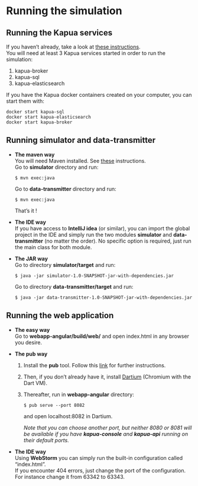 <!DOCTYPE html>
<html>
<head>
<meta charset="utf-8">
<meta name="viewport" content="width=device-width, initial-scale=1.0">
<title>Run</title>
<link rel="stylesheet" href="https://stackedit.io/res-min/themes/base.css" />
<script type="text/javascript" src="https://cdn.mathjax.org/mathjax/latest/MathJax.js?config=TeX-AMS_HTML"></script>
</head>
<body><div class="container"><h1 id="running-the-simulation">Running the simulation</h1>



<h2 id="running-the-kapua-services">Running the <strong>Kapua</strong> services</h2>

<p>If you haven’t already, take a look at <a href="https://github.com/eclipse/kapua/tree/develop/assembly">these instructions</a>. <br>
You will need at least 3 Kapua services started in order to run the simulation:</p>

<ol>
<li>kapua-broker</li>
<li>kapua-sql</li>
<li>kapua-elasticsearch</li>
</ol>

<p>If you have the Kapua docker containers created on your computer, you can start them with:</p>

<pre><code>docker start kapua-sql
docker start kapua-elasticsearch
docker start kapua-broker
</code></pre>



<h2 id="running-simulator-and-data-transmitter">Running <strong>simulator</strong> and <strong>data-transmitter</strong></h2>

<ul>
<li><p><strong>The maven way</strong> <br>
You will need Maven installed. See <a href="https://maven.apache.org/install.html">these</a> instructions. <br>
Go to <strong>simulator</strong> directory and run:</p>

<pre><code>$ mvn exec:java
</code></pre>

<p>Go to <strong>data-transmitter</strong> directory and run:</p>

<pre><code>$ mvn exec:java
</code></pre>

<p>That’s it !</p></li>
<li><p><strong>The IDE way</strong> <br>
If you have access to <strong>IntelliJ idea</strong> (or similar), you can import the global project in the IDE and simply run the two modules <strong>simulator</strong> and <strong>data-transmitter</strong> (no matter the order). No specific option is required, just run the main class for both module.</p></li>
<li><p><strong>The JAR way</strong> <br>
Go to directory <strong>simulator/target</strong> and run:</p>

<pre><code>$ java -jar simulator-1.0-SNAPSHOT-jar-with-dependencies.jar
</code></pre>

<p>Go to directory <strong>data-transmitter/target</strong> and run:</p>

<pre><code>$ java -jar data-transmitter-1.0-SNAPSHOT-jar-with-dependencies.jar 
</code></pre></li>
</ul>



<h2 id="running-the-web-application">Running the <strong>web application</strong></h2>

<ul>
<li><p><strong>The easy way</strong> <br>
Go to <strong>webapp-angular/build/web/</strong> and open index.html in any browser you desire.</p></li>
<li><p><strong>The pub way</strong></p>

<ol><li><p>Install the <strong>pub</strong> tool. Follow this <a href="https://www.dartlang.org/tools/pub/installing">link</a> for further instructions.</p></li>
<li><p>Then, if you don’t already have it, install <a href="https://webdev.dartlang.org/tools/dartium">Dartium</a>  (Chromium with the Dart VM). </p></li>
<li><p>Thereafter, run in <strong>webapp-angular</strong> directory:</p>

<pre><code>$ pub serve --port 8082
</code></pre>

<p>and open localhost:8082 in Dartium.</p>

<p><em>Note that you can choose another port, but neither 8080 or 8081 will be available if you have <strong>kapua-console</strong> and <strong>kapua-api</strong> running on their default ports.</em></p></li></ol></li>
<li><p><strong>The IDE way</strong> <br>
Using <strong>WebStorm</strong> you can simply run the built-in configuration called “index.html”. <br>
If you encounter 404 errors, just change the port of the configuration. For instance change it from 63342 to 63343.</p></li>
</ul></div></body>
</html>
